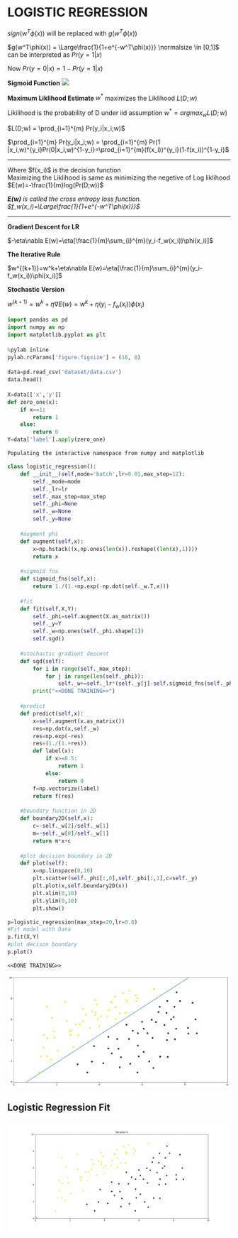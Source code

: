 
# LOGISTIC REGRESSION

$sign(w^T\phi(x))$ will be replaced with $g(w^T\phi(x))$

$g(w^T\phi(x)) = \Large\frac{1}{1+e^{-w^T\phi(x)}} \normalsize \in [0,1]$ can be interpreted as $Pr(y=1|x)$

Now $Pr(y=0|x)=1-Pr(y=1|x)$

<b>Sigmoid Function</b>
<img src="https://upload.wikimedia.org/wikipedia/commons/thumb/8/88/Logistic-curve.svg/600px-Logistic-curve.svg.png">

<b> Maximum Liklihood Estimate </b> $w^*$ maximizes the Liklihood $L(D;w)$

Likilihood is the probability of D under iid assumption $w^*=argmax_w L(D;w)$

$L(D;w) = \prod_{i=1}^{m} Pr(y_i|x_i;w)$

$\prod_{i=1}^{m} Pr(y_i|x_i;w) = \prod_{i=1}^{m} Pr(1 |x_i,w)^{y_i}Pr(0|x_i,w)^{1-y_i}=\prod_{i=1}^{m}(f(x_i))^{y_i}(1-f(x_i))^{1-y_i}$<br>
<hr>
Where $f(x_i)$ is the decision function <br>
Maximizing the Liklihood is same as minimizing the negetive of Log liklihood <br>
$E(w)=-\frac{1}{m}log(Pr(D;w))$ <br>

<i><b>$E(w)$</b> is called the cross entropy loss function.<br>
$f_w(x_i)=\Large\frac{1}{1+e^{-w^T\phi(x)}}$<br></i>

<hr>

<b>Gradient Descent for LR</b><br>

$-\eta\nabla E(w)=\eta[\frac{1}{m}\sum_{i}^{m}(y_i-f_w(x_i))\phi(x_i)]$

<b>The Iterative Rule</b><br>

$w^{(k+1)}=w^k+\eta\nabla E(w)=\eta[\frac{1}{m}\sum_{i}^{m}(y_i-f_w(x_i))\phi(x_i)]$


<b>Stochastic Version</b><br>

$w^{(k+1)}=w^k+\eta\nabla E(w)=w^k + \eta(y_i-f_w(x_i))\phi(x_i)$


```python
import pandas as pd
import numpy as np
import matplotlib.pyplot as plt

%pylab inline
pylab.rcParams['figure.figsize'] = (16, 8)

data=pd.read_csv('dataset/data.csv')
data.head()

X=data[['x','y']]
def zero_one(x):
    if x==1:
        return 1
    else:
        return 0
Y=data['label'].apply(zero_one)
```

    Populating the interactive namespace from numpy and matplotlib



```python
class logistic_regression():
    def __init__(self,mode='batch',lr=0.01,max_step=12):
        self._mode=mode
        self._lr=lr
        self._max_step=max_step
        self._phi=None
        self._w=None
        self._y=None

    #augment phi
    def augment(self,x):
        x=np.hstack((x,np.ones(len(x)).reshape((len(x),1))))
        return x

    #sigmoid fns
    def sigmoid_fns(self,x):
        return 1./(1.+np.exp(-np.dot(self._w.T,x)))

    #fit
    def fit(self,X,Y):
        self._phi=self.augment(X.as_matrix())
        self._y=Y
        self._w=np.ones(self._phi.shape[1])
        self.sgd()

    #stochastic gradient descent
    def sgd(self):
        for i in range(self._max_step):
            for j in range(len(self._phi)):
                self._w+=self._lr*(self._y[j]-self.sigmoid_fns(self._phi[j]))*self._phi[j]
        print("<<DONE TRAINING>>")

    #predict
    def predict(self,x):
        x=self.augment(x.as_matrix())
        res=np.dot(x,self._w)
        res=np.exp(-res)
        res=(1./(1.+res))
        def label(x):
            if x>=0.5:
                return 1
            else:
                return 0
        f=np.vectorize(label)
        return f(res)

    #boundary function in 2D
    def boundary2D(self,x):
        c=-self._w[2]/self._w[1]
        m=-self._w[0]/self._w[1]
        return m*x+c

    #plot decision boundary in 2D
    def plot(self):
        x=np.linspace(0,10)
        plt.scatter(self._phi[:,0],self._phi[:,1],c=self._y)
        plt.plot(x,self.boundary2D(x))
        plt.xlim(0,10)
        plt.ylim(0,10)
        plt.show()


```


```python
p=logistic_regression(max_step=20,lr=0.8)
#Fit model with Data
p.fit(X,Y)
#plot decison boundary
p.plot()


```

    <<DONE TRAINING>>



![png](imgs/logistic_regression_1.png)


## Logistic Regression Fit

<img src="imgs/logistic_regression_fit.gif">
